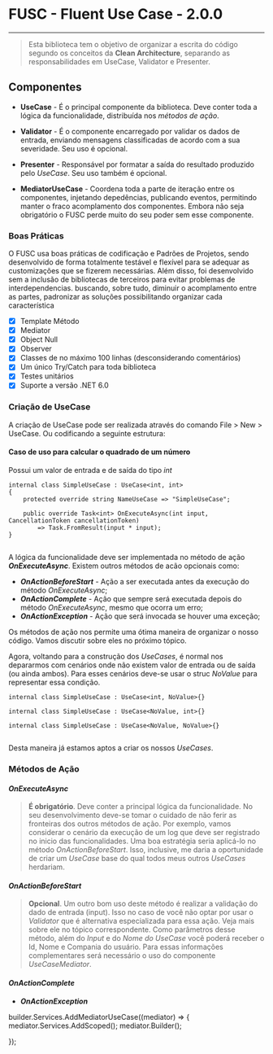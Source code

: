 ﻿[repo]:https://github.com/edkardoso/kchef

# FUSC - Fluent Use Case - 2.0.0

--------------------------------------

> Esta biblioteca tem o objetivo de organizar a escrita do código segundo os conceitos
da **Clean Architecture**, separando as responsabilidades em UseCase, Validator e Presenter.
## Componentes

- **UseCase** - É o principal componente da biblioteca. Deve conter toda a lógica da funcionalidade, distribuída nos _métodos de ação_.


- **Validator** - É o componente encarregado por validar os dados de entrada, enviando mensagens classificadas de acordo com a sua severidade. Seu uso é opcional.
- **Presenter** - Responsável por formatar a saída do resultado produzido pelo _UseCase_. Seu uso também é opcional.
- **MediatorUseCase** - Coordena toda a parte de iteração entre os componentes, injetando depedências, publicando eventos, permitindo manter o fraco acomplamento dos componentes. Embora não seja obrigatório o FUSC perde muito do seu poder sem esse componente.    

### Boas Práticas
O FUSC usa boas práticas de codificação e Padrões de Projetos, sendo desenvolvido de forma totalmente testável e flexível para se adequar as customizações que se fizerem necessárias. Além disso, foi desenvolvido sem a inclusão de bibliotecas de terceiros para evitar problemas de interdependencias.
buscando, sobre tudo, diminuir o acomplamento entre as partes,
padronizar as soluções possibilitando organizar cada característica
- [x] Template Método
- [x] Mediator
- [x] Object Null
- [x] Observer
- [x] Classes de no máximo 100 linhas (desconsiderando comentários)
- [x] Um único Try/Catch para toda biblioteca
- [x] Testes unitários
- [x] Suporte a versão .NET 6.0  

### Criação de UseCase

A criação de UseCase pode ser realizada através do comando
File > New > UseCase.
Ou codificando a seguinte estrutura:

#### Caso de uso para calcular o quadrado de um número
Possui um valor de entrada e de saída do tipo _int_
```
internal class SimpleUseCase : UseCase<int, int>
{
    protected override string NameUseCase => "SimpleUseCase";

    public override Task<int> OnExecuteAsync(int input, CancellationToken cancellationToken)
        => Task.FromResult(input * input);
}


```

A lógica da funcionalidade deve ser implementada no método de ação _**OnExecuteAsync**_. Existem outros métodos de acão opcionais como:
- _**OnActionBeforeStart**_ - Ação a ser executada antes da execução do método _OnExecuteAsync_;
- _**OnActionComplete**_ - Ação que sempre será executada depois do método _OnExecuteAsync_, mesmo que ocorra um erro;
- _**OnActionException**_ - Ação que será invocada se houver uma exceção;

Os métodos de ação nos permite uma ótima maneira de organizar o nosso código. Vamos discutir sobre eles no próximo tópico.

Agora, voltando para a construção dos _UseCases_, é normal nos depararmos com cenários onde não existem valor de entrada ou de saída (ou ainda ambos). Para esses cenários deve-se usar o struc _NoValue_ para representar essa condição.
```
internal class SimpleUseCase : UseCase<int, NoValue>{}

internal class SimpleUseCase : UseCase<NoValue, int>{}

internal class SimpleUseCase : UseCase<NoValue, NoValue>{}


````
Desta maneira já estamos aptos a criar os nossos _UseCases_.

### Métodos de Ação

#### _**OnExecuteAsync**_
> **É obrigatório**. Deve conter a principal lógica da funcionalidade. No seu desenvolvimento deve-se tomar o cuidado de não ferir as fronteiras dos outros métodos de ação.
> Por exemplo, vamos considerar o cenário da execução de um log que deve ser registrado no inicio das funcionalidades. Uma boa estratégia seria aplicá-lo no método _OnActionBeforeStart_. 
> Isso, inclusive, me daria a oportunidade de criar um _UseCase_ base do qual todos meus outros _UseCases_ herdariam.
#### _**OnActionBeforeStart**_ 
> **Opcional**. Um outro bom uso deste método é realizar a validação do dado de entrada (input).
> Isso no caso de você não optar por usar o _Validator_ que é alternativa especializada para essa ação. Veja mais sobre ele no tópico correspondente.
> Como parâmetros desse método, além do _Input_ e do _Nome do UseCase_  você poderá receber o Id, Nome e Compania do usuário. Para essas informações complementares será necessário
> o uso do componente _UseCaseMediator_. 
#### _**OnActionComplete**_ 
- _**OnActionException**_ 


builder.Services.AddMediatorUseCase((mediator) =>
{
    mediator.Services.AddScoped<GetProductsUseCase>();
    mediator.Builder();

});
```
